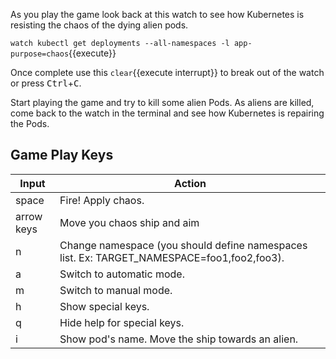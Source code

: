 As you play the game look back at this watch to see how Kubernetes is resisting the chaos of the dying alien pods.

`watch kubectl get deployments --all-namespaces -l app-purpose=chaos`{{execute}}

Once complete use this ```clear```{{execute interrupt}} to break out of the watch or press <kbd>Ctrl</kbd>+<kbd>C</kbd>.

Start playing the game and try to kill some alien Pods. As aliens are killed, come back to the watch in the terminal and see how Kubernetes is repairing the Pods.

## Game Play Keys

| Input           | Action                                                                                    |
|-----------------|-------------------------------------------------------------------------------------------|
|     space       | Fire! Apply chaos.                                                                        |
|     arrow keys  | Move you chaos ship and aim                                                               |
|     n           | Change namespace (you should define namespaces list. Ex: TARGET_NAMESPACE=foo1,foo2,foo3).|
|     a           | Switch to automatic mode.                                                                 |
|     m           | Switch to manual mode.                                                                    |
|     h           | Show special keys.                                                                        |
|     q           | Hide help for special keys.                                                               |
|     i           | Show pod's name. Move the ship towards an alien.                                          |
